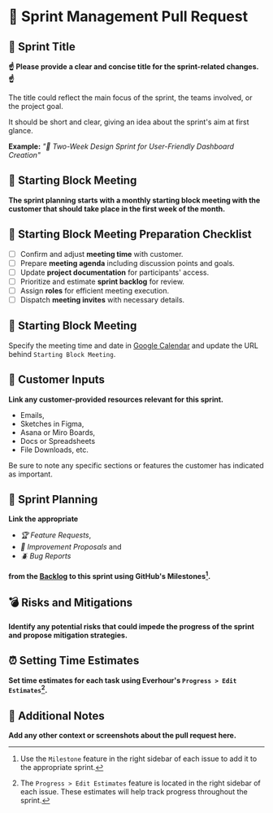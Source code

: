# 🏁 Sprint Management Pull Request

## 🏁 Sprint Title
**☝️ Please provide a clear and concise title for the sprint-related changes. ☝️**

The title could reflect the main focus of the sprint, the teams involved, or the project goal. 

It should be short and clear, giving an idea about the sprint's aim at first glance. 

**Example:** *"🏁 Two-Week Design Sprint for User-Friendly Dashboard Creation"*

## 👟 Starting Block Meeting
**The sprint planning starts with a monthly starting block meeting with the customer that should take place in the first week of the month.**

## 👟 Starting Block Meeting Preparation Checklist
- [ ] Confirm and adjust **meeting time** with customer.
- [ ] Prepare **meeting agenda** including discussion points and goals.
- [ ] Update **project documentation** for participants' access.
- [ ] Prioritize and estimate **sprint backlog** for review.
- [ ] Assign **roles** for efficient meeting execution.
- [ ] Dispatch **meeting invites** with necessary details.

## 📅 Starting Block Meeting
Specify the meeting time and date in [Google Calendar](https://calendar.google.com/) and update the URL behind `Starting Block Meeting`.

## 🧳 Customer Inputs
**Link any customer-provided resources relevant for this sprint.**

* Emails, 
* Sketches in Figma, 
* Asana or Miro Boards, 
* Docs or Spreadsheets
* File Downloads, etc. 

Be sure to note any specific sections or features the customer has indicated as important.

## 🏃 Sprint Planning
**Link the appropriate**

* *🏆 Feature Requests*, 
* *🌟 Improvement Proposals* and 
* *🪲 Bug Reports* 

**from the [Backlog](?q=is%3Aopen+is%3Aissue+no%3Amilestone) to this sprint using GitHub's Milestones[^1].**

## 💣 Risks and Mitigations
**Identify any potential risks that could impede the progress of the sprint and propose mitigation strategies.**

## ⏰ Setting Time Estimates
**Set time estimates for each task using Everhour's `Progress > Edit Estimates`[^2].**

## 📝 Additional Notes
**Add any other context or screenshots about the pull request here.**

[^1]: Use the `Milestone` feature in the right sidebar of each issue to add it to the appropriate sprint. 
[^2]: The `Progress > Edit Estimates` feature is located in the right sidebar of each issue. These estimates will help track progress throughout the sprint.
